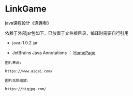 # LinkGame
java课程设计《连连看》


依赖于外部jar包如下，已放置于文件根目录，编译时需要自行引用

- java-1.0.2.jar

- JetBrains Java Annotations ： [HomePage](https://github.com/JetBrains/java-annotations)


```
图片来源:

https://www.aigei.com/

图片无损缩放:

https://bigjpg.com/
```

